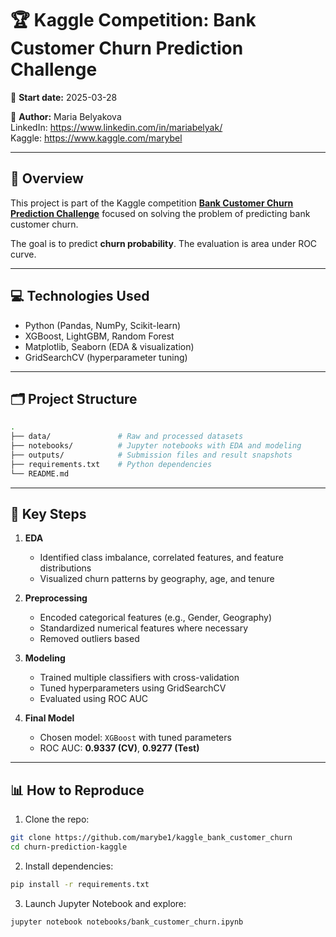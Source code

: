 # 🏆 Kaggle Competition: Bank Customer Churn Prediction Challenge

📅 **Start date:** 2025-03-28

👤 **Author:** Maria Belyakova  
LinkedIn: https://www.linkedin.com/in/mariabelyak/  
Kaggle: https://www.kaggle.com/marybel

---

## 📌 Overview

This project is part of the Kaggle competition [**Bank Customer Churn Prediction Challenge**](https://www.kaggle.com/competitions/bank-customer-churn-prediction-challenge/overview) focused on solving the problem of predicting bank customer churn.

The goal is to predict **churn probability**.
The evaluation is area under ROC curve.

---

## 💻 Technologies Used
- Python (Pandas, NumPy, Scikit-learn)
- XGBoost, LightGBM, Random Forest
- Matplotlib, Seaborn (EDA & visualization)
- GridSearchCV (hyperparameter tuning)

---

## 🗂️ Project Structure

```bash
.
├── data/               # Raw and processed datasets
├── notebooks/          # Jupyter notebooks with EDA and modeling
├── outputs/            # Submission files and result snapshots
├── requirements.txt    # Python dependencies
└── README.md
```

---

## 🔎 Key Steps

1. **EDA**
   - Identified class imbalance, correlated features, and feature distributions  
   - Visualized churn patterns by geography, age, and tenure

2. **Preprocessing**
   - Encoded categorical features (e.g., Gender, Geography)  
   - Standardized numerical features where necessary  
   - Removed outliers based

3. **Modeling**  
   - Trained multiple classifiers with cross-validation  
   - Tuned hyperparameters using GridSearchCV  
   - Evaluated using ROC AUC

4. **Final Model**  
   - Chosen model: `XGBoost` with tuned parameters  
   - ROC AUC: **0.9337 (CV)**, **0.9277 (Test)**

---

## 📊 How to Reproduce

1. Clone the repo:
```bash
git clone https://github.com/marybe1/kaggle_bank_customer_churn
cd churn-prediction-kaggle
```

2. Install dependencies:
```bash
pip install -r requirements.txt
```

3. Launch Jupyter Notebook and explore:
```bash
jupyter notebook notebooks/bank_customer_churn.ipynb
```
